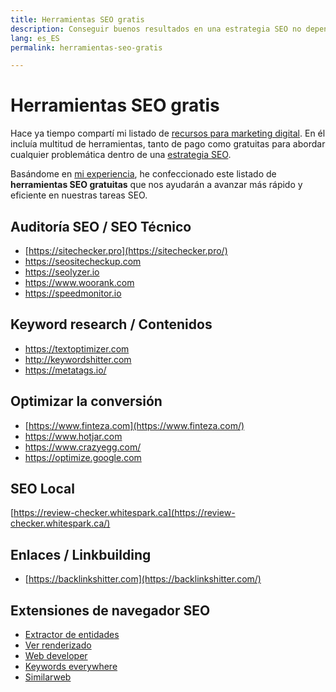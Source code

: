 ```yaml
---
title: Herramientas SEO gratis
description: Conseguir buenos resultados en una estrategia SEO no depende únicamente de tener herramientas de pago. Utilizar estos recursos totalmente gratuitos para marcar la diferencia.
lang: es_ES
permalink: herramientas-seo-gratis

---
```


# Herramientas SEO gratis

Hace ya tiempo compartí mi listado de [recursos para marketing digital](recursos-marketing-digital). En él incluía multitud de herramientas, tanto de pago como gratuitas para abordar cualquier problemática dentro de una [estrategia SEO](estrategia-seo).

Basándome en [mi experiencia](experiencia-seo), he confeccionado este listado de **herramientas SEO gratuitas** que nos ayudarán a avanzar más rápido y eficiente en nuestras tareas SEO.

## Auditoría SEO / SEO Técnico 

- [https://sitechecker.pro](https://sitechecker.pro/)  
- https://seositecheckup.com
- https://seolyzer.io
- https://www.woorank.com
- https://speedmonitor.io


## Keyword research / Contenidos

- https://textoptimizer.com
- http://keywordshitter.com
- https://metatags.io/

## Optimizar la conversión

-   [https://www.finteza.com](https://www.finteza.com/)
- https://www.hotjar.com
- https://www.crazyegg.com/
- https://optimize.google.com

## SEO Local

[https://review-checker.whitespark.ca](https://review-checker.whitespark.ca/)

## Enlaces / Linkbuilding

-   [https://backlinkshitter.com](https://backlinkshitter.com/)

## Extensiones de navegador SEO

- [Extractor de entidades](https://chrome.google.com/webstore/detail/extractor-de-entidades/abngfjnmaobeaaheapakabhdoapfopdi)
- [Ver renderizado](https://chrome.google.com/webstore/detail/view-rendered-source/ejgngohbdedoabanmclafpkoogegdpob)
- [Web developer](https://chrome.google.com/webstore/detail/web-developer/bfbameneiokkgbdmiekhjnmfkcnldhhm)
- [Keywords everywhere](https://chrome.google.com/webstore/detail/web-developer/bfbameneiokkgbdmiekhjnmfkcnldhhm)
- [Similarweb](https://chrome.google.com/webstore/detail/similarweb-traffic-rank-w/hoklmmgfnpapgjgcpechhaamimifchmp)
<!--stackedit_data:
eyJoaXN0b3J5IjpbLTMwNDYwOTUzMCw4MDU3ODc1NDQsLTUzMT
gxMTAyOV19
-->